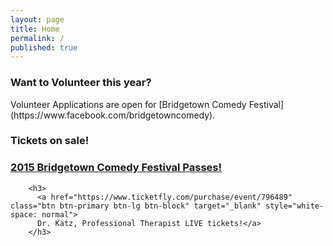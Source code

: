 ```yaml
---
layout: page
title: Home
permalink: /
published: true
---
```


<h3>Want to Volunteer this year?</h3>
Volunteer Applications are open for [Bridgetown Comedy Festival](https://www.facebook.com/bridgetowncomedy).

<h3> Tickets on sale!</h3>
        <h3>
          <a href="http://bridgetown2015.eventbrite.com" class="btn btn-primary btn-lg btn-block" target="_blank" style="white-space: normal">
          2015 Bridgetown Comedy Festival Passes!</a>
        </h3>

        <h3>
          <a href="https://www.ticketfly.com/purchase/event/796489" class="btn btn-primary btn-lg btn-block" target="_blank" style="white-space: normal">
          Dr. Katz, Professional Therapist LIVE tickets!</a>
        </h3>